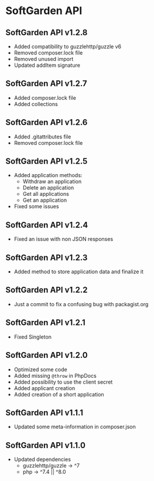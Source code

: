 # SoftGarden API

## SoftGarden API v1.2.8

- Added compatibility to guzzlehttp/guzzle v6
- Removed composer.lock file
- Removed unused import
- Updated addItem signature

## SoftGarden API v1.2.7

- Added composer.lock file
- Added collections

## SoftGarden API v1.2.6

- Added .gitattributes file
- Removed composer.lock file

## SoftGarden API v1.2.5

- Added application methods:
  - Withdraw an application
  - Delete an application
  - Get all applications
  - Get an application
- Fixed some issues

## SoftGarden API v1.2.4

- Fixed an issue with non JSON responses

## SoftGarden API v1.2.3

- Added method to store application data and finalize it

## SoftGarden API v1.2.2

- Just a commit to fix a confusing bug with packagist.org

## SoftGarden API v1.2.1

- Fixed Singleton

## SoftGarden API v1.2.0

- Optimized some code
- Added missing `@throw` in PhpDocs
- Added possibility to use the client secret
- Added applicant creation
- Added creation of a short application

## SoftGarden API v1.1.1

- Updated some meta-information in composer.json

## SoftGarden API v1.1.0

- Updated dependencies
  - guzzlehttp/guzzle -> ^7
  - php -> ^7.4 || ^8.0
